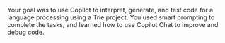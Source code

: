 Your goal was to use Copilot to interpret, generate, and test code for a language processing using a Trie project. You used smart prompting to complete the tasks, and learned how to use Copilot Chat to improve and debug code.